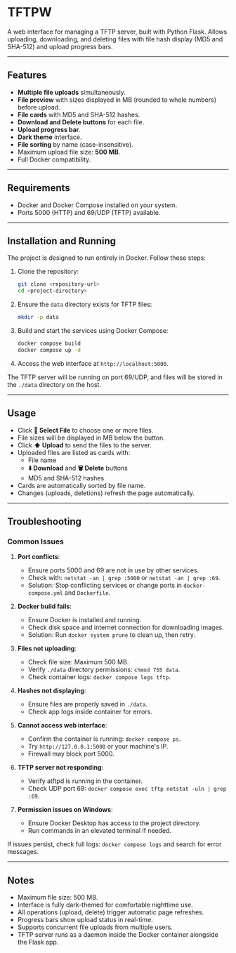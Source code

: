 # TFTPW

A web interface for managing a TFTP server, built with Python Flask. Allows uploading, downloading, and deleting files with file hash display (MD5 and SHA-512) and upload progress bars.

---

## Features

- **Multiple file uploads** simultaneously.
- **File preview** with sizes displayed in MB (rounded to whole numbers) before upload.
- **File cards** with MD5 and SHA-512 hashes.
- **Download and Delete buttons** for each file.
- **Upload progress bar**.
- **Dark theme** interface.
- **File sorting** by name (case-insensitive).
- Maximum upload file size: **500 MB**.
- Full Docker compatibility.

---

## Requirements

- Docker and Docker Compose installed on your system.
- Ports 5000 (HTTP) and 69/UDP (TFTP) available.

---

## Installation and Running

The project is designed to run entirely in Docker. Follow these steps:

1. Clone the repository:
   ```bash
   git clone <repository-url>
   cd <project-directory>
   ```

2. Ensure the `data` directory exists for TFTP files:
   ```bash
   mkdir -p data
   ```

3. Build and start the services using Docker Compose:
   ```bash
   docker compose build
   docker compose up -d
   ```

4. Access the web interface at `http://localhost:5000`.

The TFTP server will be running on port 69/UDP, and files will be stored in the `./data` directory on the host.

---

## Usage

- Click **📂 Select File** to choose one or more files.
- File sizes will be displayed in MB below the button.
- Click **⬆️ Upload** to send the files to the server.
- Uploaded files are listed as cards with:
  - File name
  - **⬇️ Download** and **🗑️ Delete** buttons
  - MD5 and SHA-512 hashes
- Cards are automatically sorted by file name.
- Changes (uploads, deletions) refresh the page automatically.

---

## Troubleshooting

### Common Issues

1. **Port conflicts**:
   - Ensure ports 5000 and 69 are not in use by other services.
   - Check with: `netstat -an | grep :5000` or `netstat -an | grep :69`.
   - Solution: Stop conflicting services or change ports in `docker-compose.yml` and `Dockerfile`.

2. **Docker build fails**:
   - Ensure Docker is installed and running.
   - Check disk space and internet connection for downloading images.
   - Solution: Run `docker system prune` to clean up, then retry.

3. **Files not uploading**:
   - Check file size: Maximum 500 MB.
   - Verify `./data` directory permissions: `chmod 755 data`.
   - Check container logs: `docker compose logs tftp`.

4. **Hashes not displaying**:
   - Ensure files are properly saved in `./data`.
   - Check app logs inside container for errors.

5. **Cannot access web interface**:
   - Confirm the container is running: `docker compose ps`.
   - Try `http://127.0.0.1:5000` or your machine's IP.
   - Firewall may block port 5000.

6. **TFTP server not responding**:
   - Verify atftpd is running in the container.
   - Check UDP port 69: `docker compose exec tftp netstat -uln | grep :69`.

7. **Permission issues on Windows**:
   - Ensure Docker Desktop has access to the project directory.
   - Run commands in an elevated terminal if needed.

If issues persist, check full logs: `docker compose logs` and search for error messages.

---

## Notes

- Maximum file size: 500 MB.
- Interface is fully dark-themed for comfortable nighttime use.
- All operations (upload, delete) trigger automatic page refreshes.
- Progress bars show upload status in real-time.
- Supports concurrent file uploads from multiple users.
- TFTP server runs as a daemon inside the Docker container alongside the Flask app.